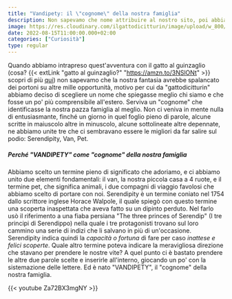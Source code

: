 ```yaml
---
title: "Vandipety: il \"cognome\" della nostra famiglia"
description: Non sapevamo che nome attribuire al nostro sito, poi abbiamo giocato con le parole ed è nata la magia.
image: https://res.cloudinary.com/ilgattodicitturin/image/upload/w_800/f_auto,q_auto:good/v1660666366/Articoli/IMG_9993_msunds.jpg
date: 2022-08-15T11:00:00.000+02:00
categories: ["Curiosità"]
type: regular
---
```


Quando abbiamo intrapreso quest'avventura con il gatto al guinzaglio (cosa? {{< extLink "gatto al guinzaglio?" "https://amzn.to/3NSlONt" >}} scopri di più [qui](/blog/gatto-al-guinzaglio-i-nostri-consigli-per-vivere-fantastiche-avventure/)) non sapevamo che la nostra fantasia avrebbe spalancato dei portoni su altre mille opportunità, motivo per cui da "gattodicitturin" abbiamo deciso di scegliere un nome che spiegasse meglio chi siamo e che fosse un po' più comprensibile all'estero. Serviva un "cognome" che identificasse la nostra pazza famiglia al meglio. Non ci veniva in mente nulla di entusiasmante, finché un giorno in quel foglio pieno di parole, alcune scritte in maiuscolo altre in minuscolo, alcune sottolineate altre depennate, ne abbiamo unite tre che ci sembravano essere le migliori da far salire sul podio: Serendipity, Van, Pet.

##### Perché "VANDIPETY" come "cognome" della nostra famiglia
Abbiamo scelto un termine pieno di significato che adoriamo, e ci abbiamo unito due elementi fondamentali: il van, la nostra piccola casa a 4 ruote, e il termine pet, che significa animali, i due compagni di viaggio favolosi che abbiamo scelto di portare con noi. 
Serendipity è un termine coniato nel 1754 dallo scrittore inglese Horace Walpole, il quale spiegò con questo termine una scoperta inaspettata che aveva fatto su un dipinto perduto. Nel farlo usò il riferimento a una fiaba persiana "The three princes of Serendip" (I tre principi di Serendippo) nella quale i tre protagonisti trovano sul loro cammino una serie di indizi che li salvano in più di un'occasione.
Serendipity indica quindi la _capacità o fortuna_ di fare per caso _inattese e felici scoperte_.
Quale altro termine poteva indicare la meravigliosa direzione che stavano per prendere le nostre vite?
A quel punto ci è bastato prendere le altre due parole scelte e inserirle all'interno, giocando un po' con la sistemazione delle lettere. 
Ed è nato "VANDIPETY", il "cognome" della nostra famiglia.

{{< youtube Za72BX3mgNY >}}